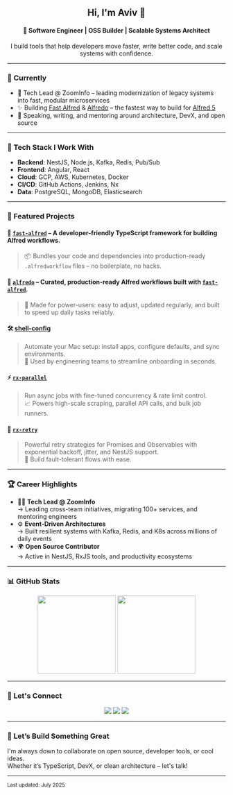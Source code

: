 <div align="center">

## Hi, I'm Aviv 👋

</div>

<div align="center">

#### 🚀 Software Engineer | OSS Builder | Scalable Systems Architect

</div>

<div align="center">

I build tools that help developers move faster, write better code, and scale systems with confidence.

</div>

---

### 🧭 Currently

-   🧠 Tech Lead @ ZoomInfo – leading modernization of legacy systems into fast, modular microservices
-   ✨ Building [Fast Alfred](https://github.com/Avivbens/fast-alfred) & [Alfredo](https://github.com/Avivbens/alfredo) – the fastest way to build for [Alfred 5](https://www.alfredapp.com/)
-   💬 Speaking, writing, and mentoring around architecture, DevX, and open source

---

### 🔧 Tech Stack I Work With

-   **Backend**: NestJS, Node.js, Kafka, Redis, Pub/Sub
-   **Frontend**: Angular, React
-   **Cloud**: GCP, AWS, Kubernetes, Docker
-   **CI/CD**: GitHub Actions, Jenkins, Nx
-   **Data**: PostgreSQL, MongoDB, Elasticsearch

---

### 🌟 Featured Projects

#### 🥷 [`fast-alfred`](https://github.com/Avivbens/fast-alfred) – A developer-friendly TypeScript framework for building Alfred workflows.

> 📦 Bundles your code and dependencies into production-ready `.alfredworkflow` files – no boilerplate, no hacks.

#### 🍝 [`alfredo`](https://github.com/Avivbens/alfredo) – Curated, production-ready Alfred workflows built with [`fast-alfred`](https://github.com/Avivbens/fast-alfred).

> 🧰 Made for power-users: easy to adjust, updated regularly, and built to speed up daily tasks reliably.

#### 🛠 [shell-config](https://github.com/Avivbens/shell-config)

> Automate your Mac setup: install apps, configure defaults, and sync environments.  
> 💼 Used by engineering teams to streamline onboarding in seconds.

#### ⚡️ [`rx-parallel`](https://www.npmjs.com/package/rx-parallel)

> Run async jobs with fine-tuned concurrency & rate limit control.  
> 📈 Powers high-scale scraping, parallel API calls, and bulk job runners.

#### 🔁 [`rx-retry`](https://www.npmjs.com/package/rx-retry)

> Powerful retry strategies for Promises and Observables with exponential backoff, jitter, and NestJS support.  
> 🔄 Build fault-tolerant flows with ease.

---

### 🏆 Career Highlights

-   🧑‍💻 **Tech Lead @ ZoomInfo**  
    → Leading cross-team initiatives, migrating 100+ services, and mentoring engineers
-   ⚙️ **Event-Driven Architectures**  
    → Built resilient systems with Kafka, Redis, and K8s across millions of daily events
-   🌍 **Open Source Contributor**  
    → Active in NestJS, RxJS tools, and productivity ecosystems

---

### 📊 GitHub Stats

<p align="center">
  <img height="180em" src="https://github-readme-stats-eight-theta.vercel.app/api?username=avivbens&show_icons=true&theme=algolia&include_all_commits=true&count_private=true"/>
  <img height="180em" src="https://github-readme-stats-eight-theta.vercel.app/api/top-langs/?username=avivbens&layout=compact&langs_count=8&theme=algolia"/>
</p>

---

### 🤝 Let's Connect

<p align="center">
  <a href="https://www.linkedin.com/in/aviv-ben-shahar-33583b211/"><img src="https://img.shields.io/badge/-LinkedIn-0077B5?style=flat&logo=Linkedin&logoColor=white"/></a>
  <a href="mailto:avivbens87@gmail.com"><img src="https://img.shields.io/badge/-Email-D14836?style=flat&logo=Gmail&logoColor=white"/></a>
  <a href="https://instagram.com/aviv_ben_shahar"><img src="https://img.shields.io/badge/-Instagram-E4405F?style=flat&logo=Instagram&logoColor=white"/></a>
</p>

---

### 🚀 Let’s Build Something Great

I'm always down to collaborate on open source, developer tools, or cool ideas.  
Whether it’s TypeScript, DevX, or clean architecture – let's talk!

---

<sub>Last updated: July 2025</sub>
